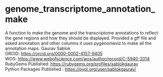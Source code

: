 # genome_transcriptome_annotation_make
A function to make the genome and the transcriptome annotations to reflect the gene regions and how they should be displayed. Provided a gff file and asked annotation and other columns it uses pygenomeviz to make all the annotation maps.
Gaurav Sablok \
ORCID: https://orcid.org/0000-0002-4157-9405 \
WOS: https://www.webofscience.com/wos/author/record/C-5940-2014 \
RubyGems Published: https://rubygems.org/profiles/sablokgaurav \
Python Packages Published : https://pypi.org/user/sablokgaurav/
